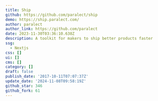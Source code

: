 ```yaml
---
title: Ship
github: https://github.com/paralect/ship
demo: https://ship.paralect.com/
author: paralect
author_link: https://github.com/paralect
date: 2023-11-30T03:36:10.638Z
description: A toolkit for makers to ship better products faster
ssg:
  - Nextjs
css: []
ui: []
cms: []
category: []
draft: false
publish_date: '2017-10-11T07:07:37Z'
update_date: '2024-11-08T09:58:19Z'
github_star: 346
github_fork: 61
---
```

